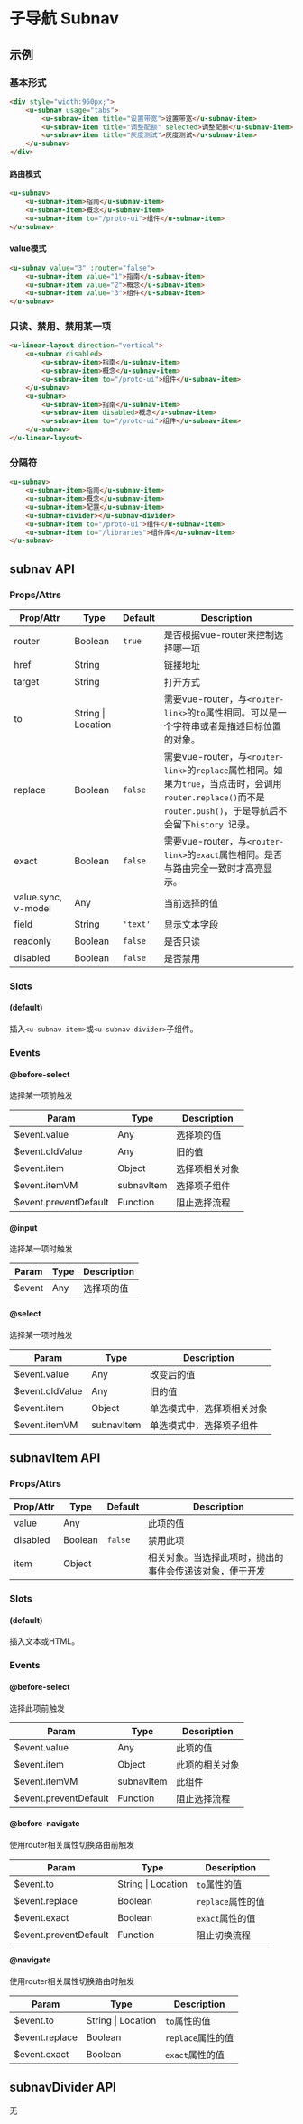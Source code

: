 # 子导航 Subnav

## 示例
### 基本形式

``` html
<div style="width:960px;">
    <u-subnav usage="tabs">
        <u-subnav-item title="设置带宽">设置带宽</u-subnav-item>
        <u-subnav-item title="调整配额" selected>调整配额</u-subnav-item>
        <u-subnav-item title="灰度测试">灰度测试</u-subnav-item>
    </u-subnav>
</div>
```

#### 路由模式

``` html
<u-subnav>
    <u-subnav-item>指南</u-subnav-item>
    <u-subnav-item>概念</u-subnav-item>
    <u-subnav-item to="/proto-ui">组件</u-subnav-item>
</u-subnav>
```

#### value模式

``` html
<u-subnav value="3" :router="false">
    <u-subnav-item value="1">指南</u-subnav-item>
    <u-subnav-item value="2">概念</u-subnav-item>
    <u-subnav-item value="3">组件</u-subnav-item>
</u-subnav>
```

### 只读、禁用、禁用某一项

``` html
<u-linear-layout direction="vertical">
    <u-subnav disabled>
        <u-subnav-item>指南</u-subnav-item>
        <u-subnav-item>概念</u-subnav-item>
        <u-subnav-item to="/proto-ui">组件</u-subnav-item>
    </u-subnav>
    <u-subnav>
        <u-subnav-item>指南</u-subnav-item>
        <u-subnav-item disabled>概念</u-subnav-item>
        <u-subnav-item to="/proto-ui">组件</u-subnav-item>
    </u-subnav>
</u-linear-layout>
```

### 分隔符

``` html
<u-subnav>
    <u-subnav-item>指南</u-subnav-item>
    <u-subnav-item>概念</u-subnav-item>
    <u-subnav-item>配置</u-subnav-item>
    <u-subnav-divider></u-subnav-divider>
    <u-subnav-item to="/proto-ui">组件</u-subnav-item>
    <u-subnav-item to="/libraries">组件库</u-subnav-item>
</u-subnav>
```

## subnav API
### Props/Attrs

| Prop/Attr | Type | Default | Description |
| --------- | ---- | ------- | ----------- |
| router | Boolean | `true` | 是否根据vue-router来控制选择哪一项 |
| href | String |  | 链接地址 |
| target | String |  | 打开方式 |
| to | String \| Location |  | 需要vue-router，与`<router-link>`的`to`属性相同。可以是一个字符串或者是描述目标位置的对象。 |
| replace | Boolean | `false` | 需要vue-router，与`<router-link>`的`replace`属性相同。如果为`true`，当点击时，会调用`router.replace()`而不是`router.push()`，于是导航后不会留下`history `记录。 |
| exact | Boolean | `false` | 需要vue-router，与`<router-link>`的`exact`属性相同。是否与路由完全一致时才高亮显示。 |
| value.sync, v-model | Any | | 当前选择的值 |
| field | String | `'text'` | 显示文本字段 |
| readonly | Boolean | `false` | 是否只读 |
| disabled | Boolean | `false` | 是否禁用 |

### Slots

#### (default)

插入`<u-subnav-item>`或`<u-subnav-divider>`子组件。

### Events

#### @before-select

选择某一项前触发

| Param | Type | Description |
| ----- | ---- | ----------- |
| $event.value | Any | 选择项的值 |
| $event.oldValue | Any | 旧的值 |
| $event.item | Object | 选择项相关对象 |
| $event.itemVM | subnavItem | 选择项子组件 |
| $event.preventDefault | Function | 阻止选择流程 |

#### @input

选择某一项时触发

| Param | Type | Description |
| ----- | ---- | ----------- |
| $event | Any | 选择项的值 |

#### @select

选择某一项时触发

| Param | Type | Description |
| ----- | ---- | ----------- |
| $event.value | Any | 改变后的值 |
| $event.oldValue | Any | 旧的值 |
| $event.item | Object | 单选模式中，选择项相关对象 |
| $event.itemVM | subnavItem |  单选模式中，选择项子组件 |

## subnavItem API
### Props/Attrs

| Prop/Attr | Type | Default | Description |
| --------- | ---- | ------- | ----------- |
| value | Any | | 此项的值 |
| disabled | Boolean | `false` | 禁用此项 |
| item | Object | | 相关对象。当选择此项时，抛出的事件会传递该对象，便于开发 |

### Slots

#### (default)

插入文本或HTML。

### Events

#### @before-select

选择此项前触发

| Param | Type | Description |
| ----- | ---- | ----------- |
| $event.value | Any | 此项的值 |
| $event.item | Object | 此项的相关对象 |
| $event.itemVM | subnavItem | 此组件 |
| $event.preventDefault | Function | 阻止选择流程 |

#### @before-navigate

使用router相关属性切换路由前触发

| Param | Type | Description |
| ----- | ---- | ----------- |
| $event.to | String \| Location | `to`属性的值 |
| $event.replace | Boolean | `replace`属性的值 |
| $event.exact | Boolean | `exact`属性的值 |
| $event.preventDefault | Function | 阻止切换流程 |

#### @navigate

使用router相关属性切换路由时触发

| Param | Type | Description |
| ----- | ---- | ----------- |
| $event.to | String \| Location | `to`属性的值 |
| $event.replace | Boolean | `replace`属性的值 |
| $event.exact | Boolean | `exact`属性的值 |

## subnavDivider API

无

